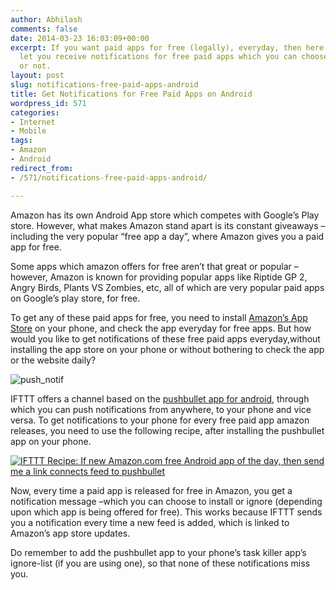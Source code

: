 ```yaml
---
author: Abhilash
comments: false
date: 2014-03-23 16:03:09+00:00
excerpt: If you want paid apps for free (legally), everyday, then here is a way to
  let you receive notifications for free paid apps which you can choose to install
  or not.
layout: post
slug: notifications-free-paid-apps-android
title: Get Notifications for Free Paid Apps on Android
wordpress_id: 571
categories:
- Internet
- Mobile
tags:
- Amazon
- Android
redirect_from:
- /571/notifications-free-paid-apps-android/

---
```


Amazon has its own Android App store which competes with Google’s Play store. However, what makes Amazon stand apart is its constant giveaways – including the very popular “free app a day”, where Amazon gives you a paid app for free.

Some apps which amazon offers for free aren’t that great or popular – however, Amazon is known for providing popular apps like Riptide GP 2, Angry Birds, Plants VS Zombies, etc, all of which are very popular paid apps on Google’s play store, for free.

To get any of these paid apps for free, you need to install [Amazon’s App Store](http://www.amazon.com/mobile-apps/b?node=2350149011) on your phone, and check the app everyday for free apps. But how would you like to get notifications of these free paid apps everyday,without installing the app store on your phone or without bothering to check the app or the website daily?

![push_notif](https://techcovered.github.io/images/push_notif.png)

IFTTT offers a channel based on the [pushbullet app for android](https://play.google.com/store/apps/details?id=com.pushbullet.android), through which you can push notifications from anywhere, to your phone and vice versa. To get notifications to your phone for every free paid app amazon releases, you need to use the following recipe, after installing the pushbullet app on your phone.

[![IFTTT Recipe: If new Amazon.com free Android app of the day, then send me a link connects feed to pushbullet](https://ifttt.com/recipe_embed_img/154799)](https://ifttt.com/view_embed_recipe/154799-if-new-amazon-com-free-android-app-of-the-day-then-send-me-a-link)

Now, every time a paid app is released for free in Amazon, you get a notification message –which you can choose to install or ignore (depending upon which app is being offered for free). This works because IFTTT sends you a notification every time a new feed is added, which is linked to Amazon’s app store updates.

Do remember to add the pushbullet app to your phone’s task killer app’s ignore-list (if you are using one), so that none of these notifications miss you.
